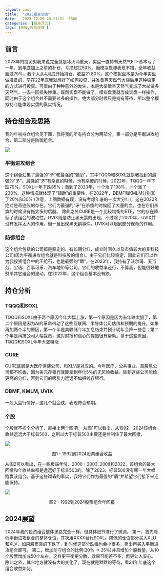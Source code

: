 ```yaml
---
layout: post
title:  "2023投资总结"
date:   2023-12-29 20:21:31 -0800
categories: [股海浮沉]
tags: [美股,投资理财 ]
---
```




## 前言
2023年的投资对我来说完全就是冰火两重天，实盘一直持有天然气ETF基本亏了一年，到年底加上之前的补仓，亏损超过50%。而模拟盘却表现不错，全年收益超过79%，我个人从4月底开始持仓，收益21.80%。这个模拟盘本是为今年实盘做准备的，早在22年底我就想好了如何投资，并准备等天然气大赚后用这种稳定的方式进行投资。可惜由于种种意外的发生，本是大举做空天然气变成了大举做多天然气，一去一回损失惨重。既然实盘不能做了，模拟盘我就当成实盘一样操作，同时由于这个组合并不需要过多的操作，绝大部分时候只是持有等待，所以整个模拟持仓能体现实盘的真实情况。
## 持仓组合及思路
我的年初持仓组合见下图，我将我的所有持仓分为两部分，第一部分是平衡进攻组合，第二部分是防御组合。

![](https://i.imgur.com/xCBjZEO.png)

### 平衡进攻组合
这个组合汇集了最强的"矛"和最强的"辅助"，其中TQQQ和SOXL就是我找到的最强的"矛"。最强的“矛”有杀疯的时候，也有杀傻的时候，2022年，TQQQ一年下跌79%，SOXL一年下跌85%；而到了2023年，一个涨了198%，一个涨了230%。这种情况就体现了“辅助”的重要性，在2022年，DBMF和KMLM分别涨了20%和30% (注意，上图数据有误，没有考虑年底的一次大分红)，这在2022年绝对是奇迹般的存在。它们为最强的“矛”在杀傻的时候回了大量的血，也在它们杀疯的时候没有拖太多的后腿。
除此之外CURE是一个比较均衡的ETF，它的存在降低了该组合的波动性。UVIX则是防止黑天鹅的出现，不过除了2020年，UVIX并没有发挥太大的作用。但一旦出现黑天鹅事件，UVIX可以起到部分保命的作用。
### 防御组合
这个组合包括的公司都是稳定的、有长期分红、成立时间久以及市值较大的非科技公司(因为平衡进攻组合就是科技股的组合)。由于它们比较稳定，因此它们可以作为我投资组合中的压舱石，也是最强的"盾"。在2023年，我持有了沃尔玛、麦当劳、宝洁、百事可乐、汽车地带等公司，它们的收益率还行，不算高，但能很好地熨平其它组合的波动。在2022年，这个组合基本没有跌。
## 持仓分析
### TQQQ和SOXL
TQQQ和SOXL由于两个原因今年大幅上涨，第一个原因是因为去年跌太狠了，第二个原因是因为AI的革命带动了这些互联网、半导体公司估值和预期的提升。如果再加两个半的原因，第一个半是美联储今年加息结束并预计明年会降一些息；第二个半是科技公司大幅裁员，这对财报和信心的提振很有帮助。基于这些原因，TQQQ和SOXL今年大涨特涨
### CURE
CURE底层是大医疗保健公司，和XLV是对应的。今年医疗、公共事业、高股息公司都不吃香，因为美元存银行就能拿到年化5%的无风险收益。除非这些公司能给更高的分红，否则它们的吸引力远远不如把钱存银行。
### DBMF, KMLM, UVIX
一般大盘行情好，这几个就会跌，表现符合预期。

### 个股
个股就不挨个分析了，直接上两个图吧，
从图1可以看出，从1992 - 2024该组合收益远远大于标普500，之所以大于标普500主要还是控制住了最大回撤，

![](https://i.imgur.com/lMfH3nC.png)
<center>图1 - 1992到2024股票组合收益</center>

从图2可以看出，在一些极端年份，2000 - 2003, 2008和2022，该组合的最大回撤和年收益率都是远远好于标普500的。除了2023，标普500没有哪一年大幅跑赢该组合。基于这些**过去**的事实，我将它们作为最强的"盾“并希望它们接下来还能保持。

![](https://i.imgur.com/KvRr1fb.png)
<center>图2 - 1992到2024股票组合年回报</center>

## 2024展望
2024年我的投资组合整体思路完全一样，但具体细节进行了微调。
第一，首先降低平衡进攻组合的整体仓位，其次用XXXX替代SOXL。降低的仓位部分买入XLU和XLV，如果股市真的下跌了，到时候这部分跌幅也会小很多，卖出再买入平衡进攻组合即可。
第二，增加防守组合的比例(20% -> 35%)并且增加个股数量，从10个股票增加成50个左右。这样更平衡更分散，效果可能差不多，但更让人安心。
除此之外，其它地方就没有大的变化了，现在就是默默的等待，看24年年底这个组合收益如何。
